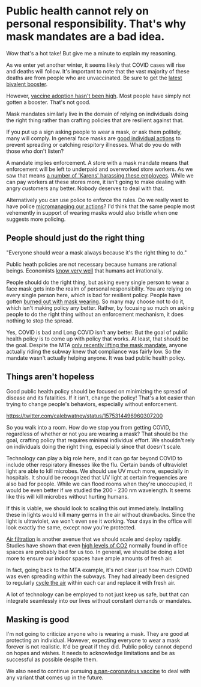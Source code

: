 # Public health cannot rely on personal responsibility. That's why mask mandates are a bad idea.

Wow that's a hot take! But give me a minute to explain my reasoning.

As we enter yet another winter, it seems likely that COVID cases will rise and deaths will follow. It's important to note that the vast
majority of these deaths are from people who are unvaccinated. Be sure to get the [latest bivalent booster](https://www.fda.gov/news-events/press-announcements/coronavirus-covid-19-update-fda-authorizes-moderna-pfizer-biontech-bivalent-covid-19-vaccines-use).

However, [vaccine adoption hasn't been high](https://erictopol.substack.com/p/the-marked-contrast-in-pandemic-outcomes). Most people have simply not gotten a booster. That's not good.

Mask mandates similarly live in the domain of relying on individuals doing the right thing rather than crafting policies that are resilient against
that.

If you put up a sign asking people to wear a mask, or ask them politely, many will comply. In general face masks are [good individual actions](https://noahpinion.substack.com/p/masks-after-the-pandemic)
to prevent spreading or catching respitory illnesses. What do you do with those who don't listen?

A mandate implies enforcement. A store with a mask mandate means that enforcement will be left to underpaid and overworked store workers. As we saw
that means [a number of 'Karens' harassing these employees](https://www.vox.com/the-goods/21318663/face-mask-karen-meltdowns-videos-trader-joes). While
we can pay workers at these stores more, it isn't going to make dealing with angry customers any better. Nobody deserves to deal with that.

Alternatively you can use police to enforce the rules. Do we really want to have police [micromanaging our actions](https://www.publichealth.columbia.edu/public-health-now/news/nypd-enforcement-covid-mandates-reproduced-familiar-pattern-racial-disparities)?
I'd think that the same people most vehemently in support of wearing masks would also bristle when one suggests more policing.

## People should just do the right thing

"Everyone should wear a mask always because it's the right thing to do."

Public heath policies are not necessary because humans are rational beings. Economists [know very well](https://en.wikipedia.org/wiki/Homo_economicus)
that humans act irrationally.

People should do the right thing, but asking every single person to wear a face mask gets into the realm of personal responsibility. You are relying
on every single person here, which is bad for resilient policy. People have gotten [burned out with mask wearing](https://www.hopkinsmedicine.org/health/conditions-and-diseases/coronavirus/how-to-deal-with-coronavirus-burnout-and-pandemic-fatigue).
So many may choose not to do it, which isn't making policy any better. Rather, by focusing so much on asking people to do the right thing without an enforcement mechanism,
it does nothing to stop the spread.

Yes, COVID is bad and Long COVID isn't any better. But the goal of public health policy is to come up with policy
that works. At least, that should be the goal. Despite the MTA [only recently lifting the mask mandate](https://new.mta.info/press-release/masks-no-longer-required-subways-buses-and-commuter-railroads),
anyone actually riding the subway knew that compliance was fairly low. So the mandate wasn't actually helping anyone. It was bad public health policy.

## Things aren't hopeless

Good public health policy should be focused on minimizing the spread of disease and its fatalities. If it isn't, change the policy! That's a lot easier
than trying to change people's behaviors, especially without enforcement.

https://twitter.com/calebwatney/status/1575314496960307200

So you walk into a room. How do we stop you from getting COVID, regardless of whether or not you are wearing a mask? That should be the goal, crafting
policy that requires minimal individual effort. We shouldn't rely on individuals doing the right thing, especially since that doesn't scale.

Technology can play a big role here, and it can go far beyond COVID to include other respiratory illnesses like the flu.
Certain bands of ultraviolet light are able to kill microbes. We should use UV much more, especially in hospitals. It should be recognized that
UV light at certain frequencies are also bad for people. While we can flood rooms when they're unoccupied, it would be even better if we studied the
200 - 230 nm wavelength. It seems like this will kill microbes without hurting humans.

If this is viable, we should look to scaling this out immediately. Installing these in lights would kill many germs in the air
without drawbacks. Since the light is ultraviolet, we won't even see it working. Your days in the office will look exactly the same, except now you're
protected.

[Air filtration](https://www.nature.com/articles/d41586-021-02669-2) is another avenue that we should scale and deploy rapidly. Studies have shown
that even [high levels of CO2](https://www.thinkair.co.uk/portfolio-item/indoor-co2-and-small-office-productivity/) normally found in office spaces are probably bad for us too.
In general, we should be doing a lot more to ensure our indoor spaces have ample amounts of fresh air.

In fact, going back to the MTA example, it's not clear just how much COVID was even spreading within the subways. They had already been designed to
regularly [cycle the air](https://www.nytimes.com/interactive/2020/08/10/nyregion/nyc-subway-coronavirus.html) within each car and replace it with fresh
air.

A lot of technology can be employed to not just keep us safe, but that can integrate seamlessly into our lives without constant demands or mandates.

## Masking is good

I'm not going to criticize anyone who is wearing a mask. They are good at protecting an individual. However, expecting everyone to wear
a mask forever is not realistic. It'd be great if they did. Public policy cannot depend on hopes and wishes. It needs to acknowledge limitations
and be as successful as possible despite them.

We also need to continue pursuing [a pan-coronavirus vaccine](https://www.science.org/content/article/why-efforts-make-better-more-universal-coronavirus-vaccines-are-struggling) to deal with any variant that comes up in the future.
